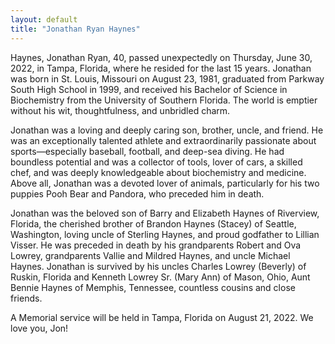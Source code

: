 ```yaml
---
layout: default
title: "Jonathan Ryan Haynes"
---
```


<style type="text/css">
  footer p small { display: none; }
</style>

Haynes, Jonathan Ryan, 40, passed unexpectedly on Thursday, June 30, 2022, in Tampa, Florida, where he resided for the last 15 years. Jonathan was born in St. Louis, Missouri on August 23, 1981, graduated from Parkway South High School in 1999, and received his Bachelor of Science in Biochemistry from the University of Southern Florida. The world is emptier without his wit, thoughtfulness, and unbridled charm.

Jonathan was a loving and deeply caring son, brother, uncle, and friend. He was an exceptionally talented athlete and extraordinarily passionate about sports—especially baseball, football, and deep-sea diving. He had boundless potential and was a collector of tools, lover of cars, a skilled chef, and was deeply knowledgeable about biochemistry and medicine. Above all, Jonathan was a devoted lover of animals, particularly for his two puppies Pooh Bear and Pandora, who preceded him in death.

Jonathan was the beloved son of Barry and Elizabeth Haynes of Riverview, Florida, the cherished brother of Brandon Haynes (Stacey) of Seattle, Washington, loving uncle of Sterling Haynes, and proud godfather to Lillian Visser. He was preceded in death by his grandparents Robert and Ova Lowrey, grandparents Vallie and Mildred Haynes, and uncle Michael Haynes. Jonathan is survived by his uncles Charles Lowrey (Beverly) of Ruskin, Florida and Kenneth Lowrey Sr. (Mary Ann) of Mason, Ohio, Aunt Bennie Haynes of Memphis, Tennessee, countless cousins and close friends.

A Memorial service will be held in Tampa, Florida on August 21, 2022. We love you, Jon!
